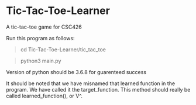 # Tic-Tac-Toe-Learner
A tic-tac-toe game for CSC426

Run this program as follows:
> cd Tic-Tac-Toe-Learner/tic_tac_toe

> python3 main.py

Version of python should be 3.6.8 for guarenteed success

It should be noted that we have misnamed that learned function in the program. We have called it the target_function. This method should really be called learned_function(), or V^.
